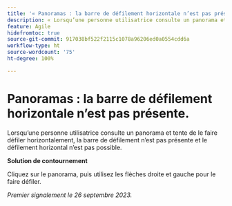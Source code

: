 ```yaml
---
title: '« Panoramas : la barre de défilement horizontale n’est pas présente ».'
description: « Lorsqu’une personne utilisatrice consulte un panorama et tente de le faire défiler horizontalement, la barre de défilement n’est pas présente et le défilement horizontal n’est pas possible. »
feature: Agile
hidefromtoc: true
source-git-commit: 917038bf522f2115c1078a96206ed0a0554cdd6a
workflow-type: ht
source-wordcount: '75'
ht-degree: 100%

---
```



# Panoramas : la barre de défilement horizontale n’est pas présente.

<!--Reopened Sept 26, 2023-->

Lorsqu’une personne utilisatrice consulte un panorama et tente de le faire défiler horizontalement, la barre de défilement n’est pas présente et le défilement horizontal n’est pas possible.

**Solution de contournement**

Cliquez sur le panorama, puis utilisez les flèches droite et gauche pour le faire défiler.

_Premier signalement le 26 septembre 2023._

